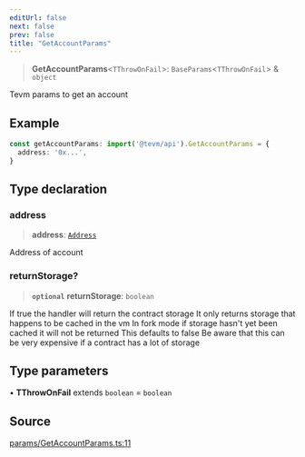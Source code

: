 ```yaml
---
editUrl: false
next: false
prev: false
title: "GetAccountParams"
---
```


> **GetAccountParams**\<`TThrowOnFail`\>: `BaseParams`\<`TThrowOnFail`\> & `object`

Tevm params to get an account

## Example

```ts
const getAccountParams: import('@tevm/api').GetAccountParams = {
  address: '0x...',
}
```

## Type declaration

### address

> **address**: [`Address`](/reference/tevm/actions-types/type-aliases/address/)

Address of account

### returnStorage?

> **`optional`** **returnStorage**: `boolean`

If true the handler will return the contract storage
It only returns storage that happens to be cached in the vm
In fork mode if storage hasn't yet been cached it will not be returned
This defaults to false
Be aware that this can be very expensive if a contract has a lot of storage

## Type parameters

• **TThrowOnFail** extends `boolean` = `boolean`

## Source

[params/GetAccountParams.ts:11](https://github.com/evmts/tevm-monorepo/blob/main/packages/actions-types/src/params/GetAccountParams.ts#L11)
